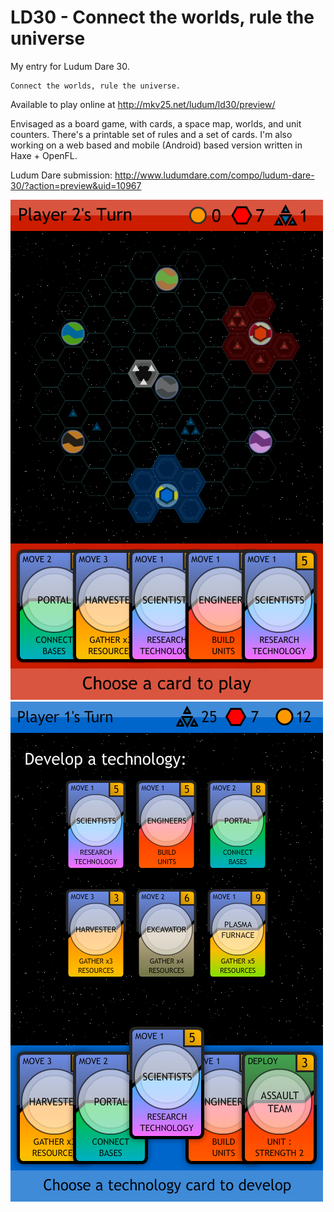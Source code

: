 LD30 - Connect the worlds, rule the universe
============================================

My entry for Ludum Dare 30.

    Connect the worlds, rule the universe.

Available to play online at http://mkv25.net/ludum/ld30/preview/

Envisaged as a board game, with cards, a space map, worlds, and unit counters. There's a printable set of rules and a set of cards. I'm also working on a web based and mobile (Android) based version written in Haxe + OpenFL.

Ludum Dare submission: http://www.ludumdare.com/compo/ludum-dare-30/?action=preview&uid=10967

<img src="./website/screenshots/screenshot_03_movement-into-space.png" alt="Connect the worlds, rule the universe - Movement" />

<img src="./website/screenshots/screenshot_04_research-technology.png" alt="Connect the worlds, rule the universe - Research Technology" />
